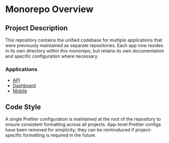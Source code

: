 # Monorepo Overview

## Project Description

This repository contains the unified codebase for multiple applications that were previously maintained as separate repositories. Each app now resides in its own directory within this monorepo, but retains its own documentation and specific configuration where necessary.

### Applications

- [API](./apps/api/README.md)
- [Dashboard](./apps/dashboard/README.md)
- [Mobile](./apps/mobile/README.md)

## Code Style

A single Prettier configuration is maintained at the root of the repository to ensure consistent formatting across all projects. App-level Prettier configs have been removed for simplicity; they can be reintroduced if project-specific formatting is required in the future.
